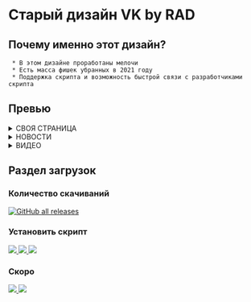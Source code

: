 <div>
  
#  **Старый дизайн VK by RAD**
## Почему именно этот дизайн?
``` 
 * В этом дизайне проработаны мелочи
 * Есть масса фишек убранных в 2021 году
 * Поддержка скрипта и возможность быстрой связи с разработчиками скрипта
```
## Превью
  
<details><summary>СВОЯ СТРАНИЦА</summary>
  <img src="https://i.ibb.co/FV3djdx/image.png" alt="image" border="0">
</details>
<details><summary>НОВОСТИ</summary>
  <img src="https://i.ibb.co/pvHnmg1/image.png" alt="image" border="0">
</details>
  <details><summary>ВИДЕО</summary>
<img src="https://i.ibb.co/98QvDqb/image.png" alt="image" border="0">
    </details>
  
##  Раздел загрузок 
  ### Количество скачиваний
<a href="https://github.com/891-2/vk-old-rad/raw/main/beta.user.js">
  <img alt="GitHub all releases" src="https://img.shields.io/github/downloads/891-2/vk-old-rad/total?color=green&label=%D0%B7%D0%B0%D0%B3%D1%80%D1%83%D0%B7%D0%BA%D0%B8&style=for-the-badge">
  </a>
  
  ### Установить скрипт
<a href="https://github.com/891-2/vk-old-rad/raw/main/beta.user.js">
  <img src="https://img.shields.io/badge/Google%20Chrome-установить-green?style=for-the-badge&logo=googlechrome&logoColor=green&link=#&link=https://dl.uploadgram.me/6264f64d251f3g?raw">
</a>
<a href="https://github.com/891-2/vk-old-rad/raw/main/beta.user.js">
  <img src="https://img.shields.io/badge/Opera-установить-green?style=for-the-badge&logo=opera&logoColor=red&link=#&link=https://dl.uploadgram.me/6264f64d251f3g?raw">
</a>
<a href="https://github.com/891-2/vk-old-rad/raw/main/beta.user.js">
  <img src="https://img.shields.io/badge/Edge-установить-green?style=for-the-badge&logo=microsoftedge&logoColor=blue&link=#&link=https://dl.uploadgram.me/6264f64d251f3g?raw">
</a>
<br>

### Скоро
<a href="#">
  <img src="https://img.shields.io/badge/FireFox-недоступно-red?style=for-the-badge&logo=firefox&logoColor=orange&link=#&link=https://dl.uploadgram.me/6264f64d251f3g?raw">
</a>
<a href="#">
  <img src="https://img.shields.io/badge/Safari-недоступно-red?style=for-the-badge&logo=safari&logoColor=white&link=#&link=https://dl.uploadgram.me/6264f64d251f3g?raw">
</a>
</div>
